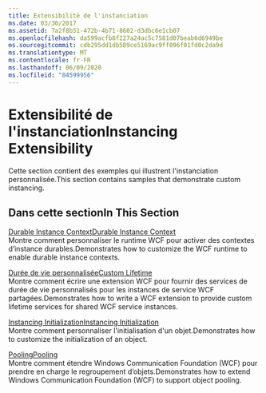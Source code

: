 ```yaml
---
title: Extensibilité de l'instanciation
ms.date: 03/30/2017
ms.assetid: 7a2f8b51-472b-4b71-8602-d3dbc6e1cb07
ms.openlocfilehash: da599acfb8f227a24ac5c7581d07beab6d6949be
ms.sourcegitcommit: cdb295dd1db589ce5169ac9ff096f01fd0c2da9d
ms.translationtype: MT
ms.contentlocale: fr-FR
ms.lasthandoff: 06/09/2020
ms.locfileid: "84599956"
---
```

# <a name="instancing-extensibility"></a><span data-ttu-id="e3b9b-102">Extensibilité de l'instanciation</span><span class="sxs-lookup"><span data-stu-id="e3b9b-102">Instancing Extensibility</span></span>
<span data-ttu-id="e3b9b-103">Cette section contient des exemples qui illustrent l'instanciation personnalisée.</span><span class="sxs-lookup"><span data-stu-id="e3b9b-103">This section contains samples that demonstrate custom instancing.</span></span>  
  
## <a name="in-this-section"></a><span data-ttu-id="e3b9b-104">Dans cette section</span><span class="sxs-lookup"><span data-stu-id="e3b9b-104">In This Section</span></span>  
 [<span data-ttu-id="e3b9b-105">Durable Instance Context</span><span class="sxs-lookup"><span data-stu-id="e3b9b-105">Durable Instance Context</span></span>](durable-instance-context.md)  
 <span data-ttu-id="e3b9b-106">Montre comment personnaliser le runtime WCF pour activer des contextes d’instance durables.</span><span class="sxs-lookup"><span data-stu-id="e3b9b-106">Demonstrates how to customize the WCF runtime to enable durable instance contexts.</span></span>  
  
 [<span data-ttu-id="e3b9b-107">Durée de vie personnalisée</span><span class="sxs-lookup"><span data-stu-id="e3b9b-107">Custom Lifetime</span></span>](custom-lifetime.md)  
 <span data-ttu-id="e3b9b-108">Montre comment écrire une extension WCF pour fournir des services de durée de vie personnalisés pour les instances de service WCF partagées.</span><span class="sxs-lookup"><span data-stu-id="e3b9b-108">Demonstrates how to write a WCF extension to provide custom lifetime services for shared WCF service instances.</span></span>  
  
 [<span data-ttu-id="e3b9b-109">Instancing Initialization</span><span class="sxs-lookup"><span data-stu-id="e3b9b-109">Instancing Initialization</span></span>](instancing-initialization.md)  
 <span data-ttu-id="e3b9b-110">Montre comment personnaliser l'initialisation d'un objet.</span><span class="sxs-lookup"><span data-stu-id="e3b9b-110">Demonstrates how to customize the initialization of an object.</span></span>  
  
 [<span data-ttu-id="e3b9b-111">Pooling</span><span class="sxs-lookup"><span data-stu-id="e3b9b-111">Pooling</span></span>](pooling.md)  
 <span data-ttu-id="e3b9b-112">Montre comment étendre Windows Communication Foundation (WCF) pour prendre en charge le regroupement d’objets.</span><span class="sxs-lookup"><span data-stu-id="e3b9b-112">Demonstrates how to extend Windows Communication Foundation (WCF) to support object pooling.</span></span>
